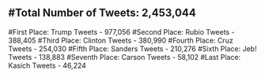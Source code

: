 #Total Number of Tweets: 2,453,044 
---
#First Place: Trump Tweets - 977,056
#Second Place: Rubio Tweets - 388,405
#Third Place: Clinton Tweets - 380,990
#Fourth Place: Cruz Tweets - 254,030
#Fifth Place: Sanders Tweets - 210,276
#Sixth Place: Jeb! Tweets - 138,883
#Seventh Place: Carson Tweets - 58,102
#Last Place: Kasich Tweets - 46,224
